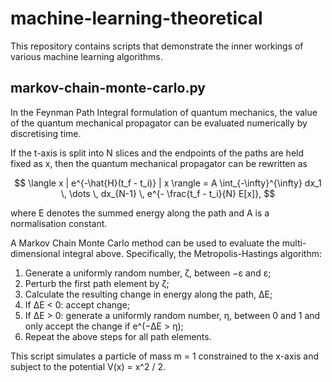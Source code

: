 # machine-learning-theoretical

This repository contains scripts that demonstrate the inner workings of various machine learning algorithms.

## markov-chain-monte-carlo.py

In the Feynman Path Integral formulation of quantum mechanics, the value of the quantum mechanical propagator can be evaluated numerically by discretising time.

If the t-axis is split into N slices and the endpoints of the paths are held fixed as x, then the quantum mechanical propagator can be rewritten as

$$
\langle x | e^{-\hat{H}(t_f - t_i)} | x \rangle = A \int_{-\infty}^{\infty} dx_1 \, \dots \, dx_{N-1} \, e^{- \frac{t_f - t_i}{N} E[x]},
$$

where E denotes the summed energy along the path and A is a normalisation constant.

A Markov Chain Monte Carlo method can be used to evaluate the multi-dimensional integral above. Specifically, the Metropolis-Hastings algorithm:

1. Generate a uniformly random number, ζ, between −ε and ε;
2. Perturb the first path element by ζ;
3. Calculate the resulting change in energy along the path, ∆E;
4. If ∆E < 0: accept change;
5. If ∆E > 0: generate a uniformly random number, η, between 0 and 1 and only accept the change if e^(−∆E > η);
6. Repeat the above steps for all path elements.

This script simulates a particle of mass m = 1 constrained to the x-axis and subject to the potential V(x) = x^2 / 2.
